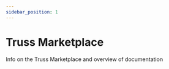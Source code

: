 ```yaml
---
sidebar_position: 1
---
```


# Truss Marketplace

Info on the Truss Marketplace and overview of documentation